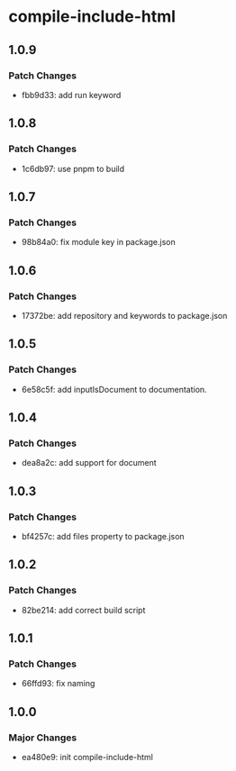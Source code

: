 # compile-include-html

## 1.0.9

### Patch Changes

- fbb9d33: add run keyword

## 1.0.8

### Patch Changes

- 1c6db97: use pnpm to build

## 1.0.7

### Patch Changes

- 98b84a0: fix module key in package.json

## 1.0.6

### Patch Changes

- 17372be: add repository and keywords to package.json

## 1.0.5

### Patch Changes

- 6e58c5f: add inputIsDocument to documentation.

## 1.0.4

### Patch Changes

- dea8a2c: add support for document

## 1.0.3

### Patch Changes

- bf4257c: add files property to package.json

## 1.0.2

### Patch Changes

- 82be214: add correct build script

## 1.0.1

### Patch Changes

- 66ffd93: fix naming

## 1.0.0

### Major Changes

- ea480e9: init compile-include-html
